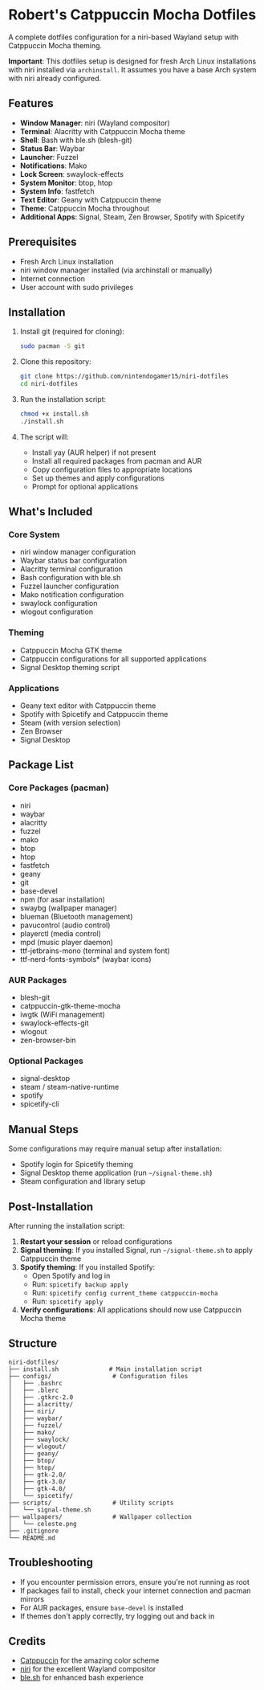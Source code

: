 # Robert's Catppuccin Mocha Dotfiles

A complete dotfiles configuration for a niri-based Wayland setup with Catppuccin Mocha theming.

**Important**: This dotfiles setup is designed for fresh Arch Linux installations with niri installed via `archinstall`. It assumes you have a base Arch system with niri already configured.

## Features

- **Window Manager**: niri (Wayland compositor)
- **Terminal**: Alacritty with Catppuccin Mocha theme
- **Shell**: Bash with ble.sh (blesh-git)
- **Status Bar**: Waybar
- **Launcher**: Fuzzel
- **Notifications**: Mako
- **Lock Screen**: swaylock-effects
- **System Monitor**: btop, htop
- **System Info**: fastfetch
- **Text Editor**: Geany with Catppuccin theme
- **Theme**: Catppuccin Mocha throughout
- **Additional Apps**: Signal, Steam, Zen Browser, Spotify with Spicetify

## Prerequisites

- Fresh Arch Linux installation
- niri window manager installed (via archinstall or manually)
- Internet connection
- User account with sudo privileges

## Installation

1. Install git (required for cloning):
   ```bash
   sudo pacman -S git
   ```

2. Clone this repository:
   ```bash
   git clone https://github.com/nintendogamer15/niri-dotfiles
   cd niri-dotfiles
   ```

3. Run the installation script:
   ```bash
   chmod +x install.sh
   ./install.sh
   ```

3. The script will:
   - Install yay (AUR helper) if not present
   - Install all required packages from pacman and AUR
   - Copy configuration files to appropriate locations
   - Set up themes and apply configurations
   - Prompt for optional applications

## What's Included

### Core System
- niri window manager configuration
- Waybar status bar configuration
- Alacritty terminal configuration
- Bash configuration with ble.sh
- Fuzzel launcher configuration
- Mako notification configuration
- swaylock configuration
- wlogout configuration

### Theming
- Catppuccin Mocha GTK theme
- Catppuccin configurations for all supported applications
- Signal Desktop theming script

### Applications
- Geany text editor with Catppuccin theme
- Spotify with Spicetify and Catppuccin theme
- Steam (with version selection)
- Zen Browser
- Signal Desktop

## Package List

### Core Packages (pacman)
- niri
- waybar
- alacritty
- fuzzel
- mako
- btop
- htop
- fastfetch
- geany
- git
- base-devel
- npm (for asar installation)
- swaybg (wallpaper manager)
- blueman (Bluetooth management)
- pavucontrol (audio control)
- playerctl (media control)
- mpd (music player daemon)
- ttf-jetbrains-mono (terminal and system font)
- ttf-nerd-fonts-symbols* (waybar icons)

### AUR Packages
- blesh-git
- catppuccin-gtk-theme-mocha
- iwgtk (WiFi management)
- swaylock-effects-git
- wlogout
- zen-browser-bin

### Optional Packages
- signal-desktop
- steam / steam-native-runtime
- spotify
- spicetify-cli

## Manual Steps

Some configurations may require manual setup after installation:
- Spotify login for Spicetify theming
- Signal Desktop theme application (run `~/signal-theme.sh`)
- Steam configuration and library setup

## Post-Installation

After running the installation script:

1. **Restart your session** or reload configurations
2. **Signal theming**: If you installed Signal, run `~/signal-theme.sh` to apply Catppuccin theme
3. **Spotify theming**: If you installed Spotify:
   - Open Spotify and log in
   - Run: `spicetify backup apply`
   - Run: `spicetify config current_theme catppuccin-mocha`
   - Run: `spicetify apply`
4. **Verify configurations**: All applications should now use Catppuccin Mocha theme

## Structure

```
niri-dotfiles/
├── install.sh              # Main installation script
├── configs/                 # Configuration files
│   ├── .bashrc
│   ├── .blerc
│   ├── .gtkrc-2.0
│   ├── alacritty/
│   ├── niri/
│   ├── waybar/
│   ├── fuzzel/
│   ├── mako/
│   ├── swaylock/
│   ├── wlogout/
│   ├── geany/
│   ├── btop/
│   ├── htop/
│   ├── gtk-2.0/
│   ├── gtk-3.0/
│   ├── gtk-4.0/
│   └── spicetify/
├── scripts/                 # Utility scripts
│   └── signal-theme.sh
├── wallpapers/              # Wallpaper collection
│   └── celeste.png
├── .gitignore
└── README.md
```

## Troubleshooting

- If you encounter permission errors, ensure you're not running as root
- If packages fail to install, check your internet connection and pacman mirrors
- For AUR packages, ensure `base-devel` is installed
- If themes don't apply correctly, try logging out and back in

## Credits

- [Catppuccin](https://github.com/catppuccin/catppuccin) for the amazing color scheme
- [niri](https://github.com/YaLTeR/niri) for the excellent Wayland compositor
- [ble.sh](https://github.com/akinomyoga/ble.sh) for enhanced bash experience